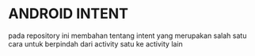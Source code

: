 # ANDROID INTENT

pada repository ini membahan tentang intent yang merupakan salah satu cara untuk berpindah dari activity satu ke activity lain
